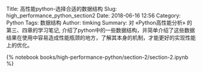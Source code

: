 Title: 高性能python-选择合适的数据结构
Slug: high_performance_python_section2
Date: 2018-06-16 12:56
Category: Python
Tags: 数据结构
Author: timking
Summary: 对 &laquo;Python高性能分析&raquo; 的第三、四章的学习笔记, 介绍了python中的一些数据结构，并简单介绍了这些数据结果在使用中容易造成性能瓶颈的地方，了解其本身的机制，才能更好的实现性能上的优化。

{% notebook books/high-performance-python/section-2/section-2.ipynb %}